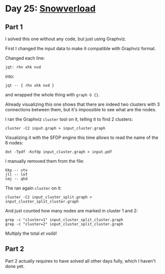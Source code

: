 # Day 25: [Snowverload](https://adventofcode.com/2023/day/25)

## Part 1

I solved this one without any code, but just using Graphviz.

First I changed the input data to make it compatible with Graphviz format.

Changed each line:

    jqt: rhn xhk nvd

into:

    jqt -- { rhn xhk nvd }

and wrapped the whole thing with `graph G {}`.

Already visualizing this one shows that there are indeed two clusters with 3 connections between them, but it's impossible to see what are the nodes.

I ran the Graphviz `cluster` tool on it, telling it to find 2 clusters:

    cluster -C2 input.graph > input_cluster.graph   

Visualizing it with the SFDP engine this time allows to read the name of the 6 nodes:

    dot -Tpdf -Ksfdp input_cluster.graph > input.pdf

I manually removed them from the file:

    kkp -- vtv
    jll -- lnf
    cmj -- qhd

The ran again `cluster` on it:

    cluster -C2 input_cluster_split.graph > input_cluster_split_cluster.graph

And just counted how many nodes are marked in cluster 1 and 2:

    grep -c "cluster=1" input_cluster_split_cluster.graph
    grep -c "cluster=2" input_cluster_split_cluster.graph

Multiply the total *et voilà*!

## Part 2

Part 2 actually requires to have solved all other days fully, which I haven't done yet.